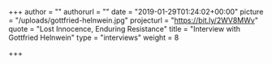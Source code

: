 +++
author = ""
authorurl = ""
date = "2019-01-29T01:24:02+00:00"
picture = "/uploads/gottfried-helnwein.jpg"
projecturl = "https://bit.ly/2WV8MWv"
quote = "Lost Innocence, Enduring Resistance"
title = "Interview with Gottfried Helnwein"
type = "interviews"
weight = 8

+++
